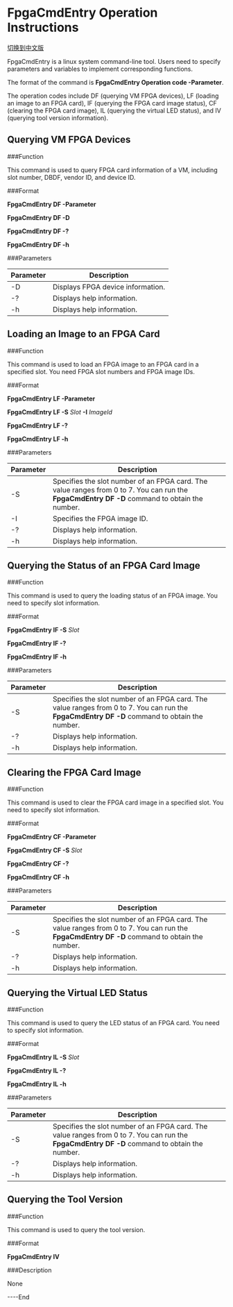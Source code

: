 FpgaCmdEntry Operation Instructions
===================================
[切换到中文版](load_tool_operation_instuctions_cn.md)


FpgaCmdEntry is a linux system command-line tool. Users need to specify parameters and variables to implement corresponding functions.

The format of the command is **FpgaCmdEntry Operation code -Parameter**.

The operation codes include DF (querying VM FPGA devices), LF (loading an image to an FPGA card), IF (querying the FPGA card image status), CF (clearing the FPGA card image), IL (querying the virtual LED status), and IV (querying tool version information).

Querying VM FPGA Devices
----------------------------
###Function

This command is used to query FPGA card information of a VM, including slot number, DBDF, vendor ID, and device ID.

###Format

**FpgaCmdEntry DF -Parameter**

**FpgaCmdEntry DF -D**

**FpgaCmdEntry DF -?**

**FpgaCmdEntry DF -h**

###Parameters

| Parameter | Description                       |
| --------- | --------------------------------- |
| -D        | Displays FPGA device information. |
| -?        | Displays help information.        |
| -h        | Displays help information.        |

Loading an Image to an FPGA Card
--------------------------------
###Function

This command is used to load an FPGA image to an FPGA card in a specified slot. You need FPGA slot numbers and FPGA image IDs.

###Format

**FpgaCmdEntry LF -Parameter**

**FpgaCmdEntry LF -S** *Slot* **-I** *ImageId*

**FpgaCmdEntry LF -?**

**FpgaCmdEntry LF -h**

###Parameters

| Parameter | Description                              |
| --------- | ---------------------------------------- |
| -S        | Specifies the slot number of an FPGA card. The value ranges from 0 to 7. You can run the **FpgaCmdEntry DF -D** command to obtain the number. |
| -I        | Specifies the FPGA image ID.             |
| -?        | Displays help information.               |
| -h        | Displays help information.               |

Querying the Status of an FPGA Card Image
-----------------------------------------
###Function

This command is used to query the loading status of an FPGA image. You need to specify slot information.

###Format

**FpgaCmdEntry IF -S** *Slot*

**FpgaCmdEntry IF -?**

**FpgaCmdEntry IF -h**

###Parameters

| Parameter | Description                              |
| --------- | ---------------------------------------- |
| -S        | Specifies the slot number of an FPGA card. The value ranges from 0 to 7. You can run the **FpgaCmdEntry DF -D** command to obtain the number. |
| -?        | Displays help information.               |
| -h        | Displays help information.               |

Clearing the FPGA Card Image
--------------------------------
###Function

This command is used to clear the FPGA card image in a specified slot. You need to specify slot information.

###Format

**FpgaCmdEntry CF -Parameter**

**FpgaCmdEntry CF -S** *Slot*

**FpgaCmdEntry CF -?**

**FpgaCmdEntry CF -h**

###Parameters

| Parameter | Description                              |
| --------- | ---------------------------------------- |
| -S        | Specifies the slot number of an FPGA card. The value ranges from 0 to 7. You can run the **FpgaCmdEntry DF -D** command to obtain the number. |
| -?        | Displays help information.               |
| -h        | Displays help information.               |

Querying the Virtual LED Status
-------------------------------
###Function

This command is used to query the LED status of an FPGA card. You need to specify slot information.

###Format

**FpgaCmdEntry IL -S** *Slot*

**FpgaCmdEntry IL -?**

**FpgaCmdEntry IL -h**

###Parameters

| Parameter | Description                              |
| --------- | ---------------------------------------- |
| -S        | Specifies the slot number of an FPGA card. The value ranges from 0 to 7. You can run the **FpgaCmdEntry DF -D** command to obtain the number. |
| -?        | Displays help information.               |
| -h        | Displays help information.               |

Querying the Tool Version
-------------------------
###Function

This command is used to query the tool version.

###Format

**FpgaCmdEntry IV**

###Description

None



\----End